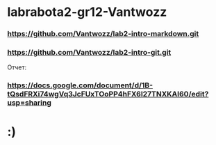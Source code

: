 # labrabota2-gr12-Vantwozz
### https://github.com/Vantwozz/lab2-intro-markdown.git

### https://github.com/Vantwozz/lab2-intro-git.git
Отчет:
### https://docs.google.com/document/d/1B-tQsdFRXi74wgVq3JcFUxTOoPP4hFX6I27TNXKAl60/edit?usp=sharing

# :)
